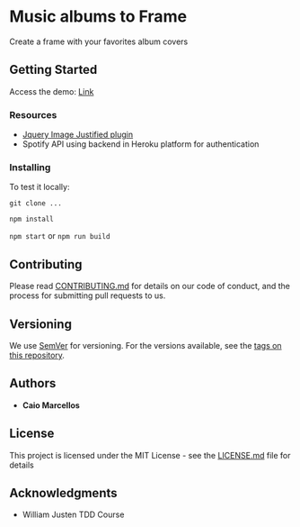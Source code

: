# Music albums to Frame

Create a frame with your favorites album covers

## Getting Started

Access the demo: [Link](https://caiofcm.github.io/music-albuns-to-frame/)

### Resources

- [Jquery Image Justified plugin](http://nitinhayaran.github.io/Justified.js/demo/)
- Spotify API using backend in Heroku platform for authentication

### Installing

To test it locally:

`git clone ...`

`npm install`

`npm start` or `npm run build`


## Contributing

Please read [CONTRIBUTING.md](https://gist.github.com/PurpleBooth/b24679402957c63ec426) for details on our code of conduct, and the process for submitting pull requests to us.

## Versioning

We use [SemVer](http://semver.org/) for versioning. For the versions available, see the [tags on this repository](https://github.com/caiofcm/project/tags).

## Authors

* **Caio Marcellos**

## License

This project is licensed under the MIT License - see the [LICENSE.md](https://raw.githubusercontent.com/angular/angular.js/master/LICENSE) file for details

## Acknowledgments

* William Justen TDD Course
